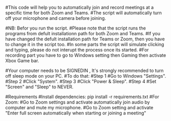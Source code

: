 #This code will help you to automatically join and record meetings at a specific time for both Zoom and Teams.
#The script will automatically turn off your microphone and camera before joining.


#NB: Befor you run the script.
#Please note that the script runs the programs from defult installationn path for both Zoom and Teams.
#If you have changed the defult installation path for Teams or Zoom, then you have to change it in the script too.
#In some parts the script will simulate clicking and typing, please do not interupt the process once its started.
#For recording part you have to go to Windows setting then Gaming then activate Xbox Game bar.

#Your computer needs to be SIGNEDIN , It's strongly recommended to turn off sleep mode on your PC.
#To do that:
#Step 1
#Go to Windows "Settings".
#Step 2
#Click "System".
#Step 3
#Click "Power & Sleep".
#Step 4
#Set "Screen" and "Sleep" to NEVER.

#Requirements
#Install dependencies: pip install -r requirements.txt
#For Zoom:
#Go to Zoom settings and activate automatically join audio by computer and mute my microphone.
#Go to Zoom setting and activate "Enter full screen automatically when starting or joining a meeting"

